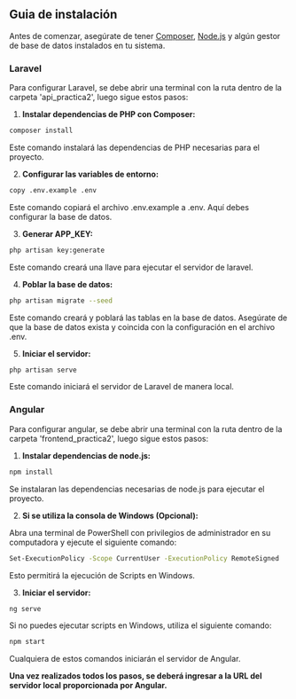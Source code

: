## Guia de instalación

Antes de comenzar, asegúrate de tener [Composer](https://getcomposer.org/), [Node.js](https://nodejs.org/en) y algún gestor de base de datos instalados en tu sistema.

### Laravel

Para configurar Laravel, se debe abrir una terminal con la ruta dentro de la carpeta 'api_practica2', luego sigue estos pasos:

1. **Instalar dependencias de PHP con Composer:**

```bash
composer install
```

Este comando instalará las dependencias de PHP necesarias para el proyecto.

2. **Configurar las variables de entorno:**

```bash
copy .env.example .env
```

Este comando copiará el archivo .env.example a .env. Aquí debes configurar la base de datos.

3. **Generar APP_KEY:**

```bash
php artisan key:generate
```

Este comando creará una llave para ejecutar el servidor de laravel.

4. **Poblar la base de datos:**

```bash
php artisan migrate --seed
```

Este comando creará y poblará las tablas en la base de datos. Asegúrate de que la base de datos exista y coincida con la configuración en el archivo .env.

5. **Iniciar el servidor:**

```bash
php artisan serve
```

Este comando iniciará el servidor de Laravel de manera local.

### Angular

Para configurar angular, se debe abrir una terminal con la ruta dentro de la carpeta 'frontend_practica2', luego sigue estos pasos:

1. **Instalar dependencias de node.js:**

```bash
npm install
```

Se instalaran las dependencias necesarias de node.js para ejecutar el proyecto.

2. **Si se utiliza la consola de Windows (Opcional):**

Abra una terminal de PowerShell con privilegios de administrador en su computadora y ejecute el siguiente comando:

```bash
Set-ExecutionPolicy -Scope CurrentUser -ExecutionPolicy RemoteSigned
```

Esto permitirá la ejecución de Scripts en Windows.

3. **Iniciar el servidor:**

```bash
ng serve
```

Si no puedes ejecutar scripts en Windows, utiliza el siguiente comando:

```bash
npm start
```

Cualquiera de estos comandos iniciarán el servidor de Angular.

**Una vez realizados todos los pasos, se deberá ingresar a la URL del servidor local proporcionada por Angular.**